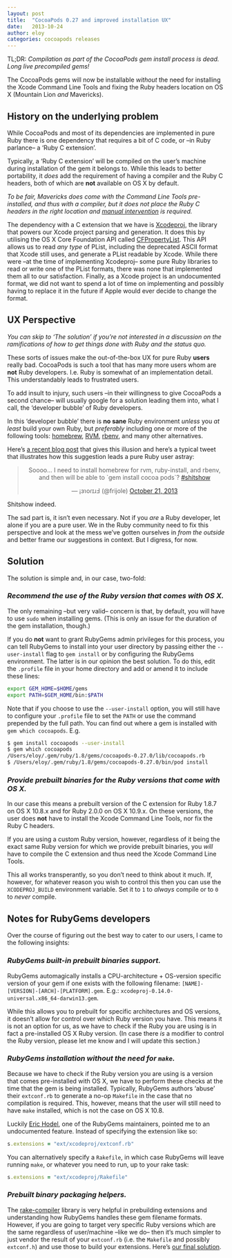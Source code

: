 ```yaml
---
layout: post
title:  "CocoaPods 0.27 and improved installation UX"
date:   2013-10-24
author: eloy
categories: cocoapods releases
---
```


TL;DR: _Compilation as part of the CocoaPods gem install process is dead. Long
live precompiled gems!_

The CocoaPods gems will now be installable _without_
the need for installing the Xcode Command Line Tools and fixing the Ruby
headers location on OS X (Mountain Lion _and_ Mavericks).

<!-- more -->


## History on the underlying problem

While CocoaPods and most of its dependencies are implemented in pure Ruby there
is one dependency that requires a bit of C code, or –in Ruby parlance– a
‘Ruby C extension’.

Typically, a ‘Ruby C extension’ will be compiled on the user’s machine during
installation of the gem it belongs to. While this leads to better portability,
it _does_ add the requirement of having a compiler and the Ruby C headers, both
of which are **not** available on OS X by default.

_To be fair, Mavericks does come with the Command Line Tools pre-installed, and
thus with a compiler, but it does not place the Ruby C headers in the right
location and [manual intervention](https://gist.github.com/goshakkk/5763489) is
required._

The dependency with a C extension that we have is
[Xcodeproj](https://github.com/CocoaPods/Xcodeproj), the library that powers
our Xcode project parsing and generation. It does this by utilising the OS X
Core Foundation API called [CFPropertyList](http://bit.ly/1a9irJT). This API
allows us to read _any type_ of PList, including the deprecated ASCII format
that Xcode still uses, and generate a PList readable by Xcode. While there were
–at the time of implementing Xcodeproj– some pure Ruby libraries to read or
write one of the PList formats, there was none that implemented them all to our
satisfaction. Finally, as a Xcode project is an undocumented format, we did not
want to spend a lot of time on implementing and possibly having to replace it
in the future if Apple would ever decide to change the format.


## UX Perspective

_You can skip to ‘The solution’ if you’re not interested in a discussion on the
ramifications of how to get things done with Ruby and the status quo._

These sorts of issues make the out-of-the-box UX for pure Ruby **users** really
bad. CocoaPods is such a tool that has many more users whom are **not** Ruby
developers. I.e. Ruby is somewhat of an implementation detail. This
understandably leads to frustrated users.

To add insult to injury, such users –in their willingness to give CocoaPods a
second chance– will usually google for a solution leading them into, what I
call, the ‘developer bubble’ of Ruby developers.

In this ‘developer bubble’ there is **no sane** Ruby environment _unless_ you
_at least_ build your own Ruby, but _preferably_ including one or more of the
following tools: [homebrew](http://brew.sh), [RVM](https://rvm.io),
[rbenv](http://rbenv.org), and many other alternatives.

Here’s [a recent blog post](http://bit.ly/14B38md) that gives this illusion and
here’s a typical tweet that illustrates how this suggestion leads a pure Ruby
user astray:

<center>

<blockquote class="twitter-tweet"><p>Soooo... I need to install homebrew for rvm, ruby-install, and rbenv, and then will be able to `gem install cocoa pods`? <a href="https://twitter.com/search?q=%23shitshow&amp;src=hash">#shitshow</a></p>&mdash; ¡ɜɿoɾɪɹℲ (@frijole) <a href="https://twitter.com/frijole/statuses/392339577232703488">October 21, 2013</a></blockquote>
<script async src="//platform.twitter.com/widgets.js" charset="utf-8"></script>

</center>

Shitshow indeed.

The sad part is, it isn’t even necessary. Not if you _are_ a Ruby developer,
let alone if you are a pure user. We in the Ruby community need to fix this
perspective and look at the mess we’ve gotten ourselves in _from the outside_
and better frame our suggestions in context. But I digress, for now.


## Solution

The solution is simple and, in our case, two-fold:

### _Recommend the use of the Ruby version that comes with OS X._

  The only remaining –but very valid– concern is that, by default, you will
  have to use `sudo` when installing gems. (This is only an issue for the
  duration of the gem installation, though.)

  If you do **not** want to grant RubyGems admin privileges for this process,
  you can tell RubyGems to install into your user directory by passing either
  the `--user-install` flag to `gem install` or by configuring the RubyGems
  environment. The latter is in our opinion the best solution. To do this,
  edit the `.profile` file in your home directory and add or amend it to
  include these lines:

  ```sh
  export GEM_HOME=$HOME/gems
  export PATH=$GEM_HOME/bin:$PATH
  ```

  Note that if you choose to use the `--user-install` option, you will still
  have to configure your `.profile` file to set the `PATH` or use the command
  prepended by the full path. You can find out where a gem is installed with
  `gem which cocoapods`. E.g.

  ```sh
  $ gem install cocoapods --user-install
  $ gem which cocoapods
  /Users/eloy/.gem/ruby/1.8/gems/cocoapods-0.27.0/lib/cocoapods.rb
  $ /Users/eloy/.gem/ruby/1.8/gems/cocoapods-0.27.0/bin/pod install
  ```

### _Provide prebuilt binaries for the Ruby versions that come with OS X._

  In our case this means a prebuilt version of the C extension for Ruby 1.8.7
  on OS X 10.8.x and for Ruby 2.0.0 on OS X 10.9.x. On these versions, the
  user does **not** have to install the Xcode Command Line Tools, nor fix the
  Ruby C headers.

  If you are using a custom Ruby version, however, regardless of it being the
  exact same Ruby version for which we provide prebuilt binaries, you _will_
  have to compile the C extension and thus need the Xcode Command Line Tools.

  This all works transperantly, so you don’t need to think about it much. If,
  however, for whatever reason you wish to control this then you can use the
  `XCODEPROJ_BUILD` environment variable. Set it to `1` to _always_ compile or
  to `0` to _never_ compile.


## Notes for RubyGems developers

Over the course of figuring out the best way to cater to our users, I came to
the following insights:

### _RubyGems built-in prebuilt binaries support._

  RubyGems automagically installs a CPU-architecture + OS-version specific
  version of your gem if one exists with the following filename:
  `[NAME]-[VERSION]-[ARCH]-[PLATFORM].gem`.
  E.g.: `xcodeproj-0.14.0-universal.x86_64-darwin13.gem`.

  While this allows you to prebuilt for specific architectures and OS versions,
  it doesn’t allow for control over which Ruby version you have. This means it
  is not an option for us, as we have to check if the Ruby you are using is in
  fact a pre-installed OS X Ruby version. (In case there _is_ a modifier to
  control the Ruby version, please let me know and I will update this section.)

### _RubyGems installation without the need for `make`._

  Because we have to check if the Ruby version you are using is a version that
  comes pre-installed with OS X, we have to perform these checks at the time
  that the gem is being installed. Typically, RubyGems authors ‘abuse’ their
  `extconf.rb` to generate a no-op `Makefile` in the case that no compilation
  is required. This, however, means that the user will still need to have
  `make` installed, which is not the case on OS X 10.8.

  Luckily [Eric Hodel](https://twitter.com/drbrain), one of the RubyGems
  maintainers, pointed me to an undocumented feature. Instead of specifying the
  extension like so:

  ```ruby
  s.extensions = "ext/xcodeproj/extconf.rb"
  ```

  You can alternatively specify a `Rakefile`, in which case RubyGems will leave
  running `make`, or whatever you need to run, up to your rake task:

  ```ruby
  s.extensions = "ext/xcodeproj/Rakefile"
  ```

### _Prebuilt binary packaging helpers._

  The [rake-compiler](https://github.com/luislavena/rake-compiler) library is
  very helpful in prebuilding extensions and understanding how RubyGems handles
  these gem filename formats. However, if you are going to target very specific
  Ruby versions which are the same regardless of user/machine –like we do– then
  it’s much simpler to just vendor the result of your `extconf.rb` (i.e. the
  `Makefile` and possibly `extconf.h`) and use those to build your extensions.
  Here’s [our final solution](http://bit.ly/1a9tp25).
